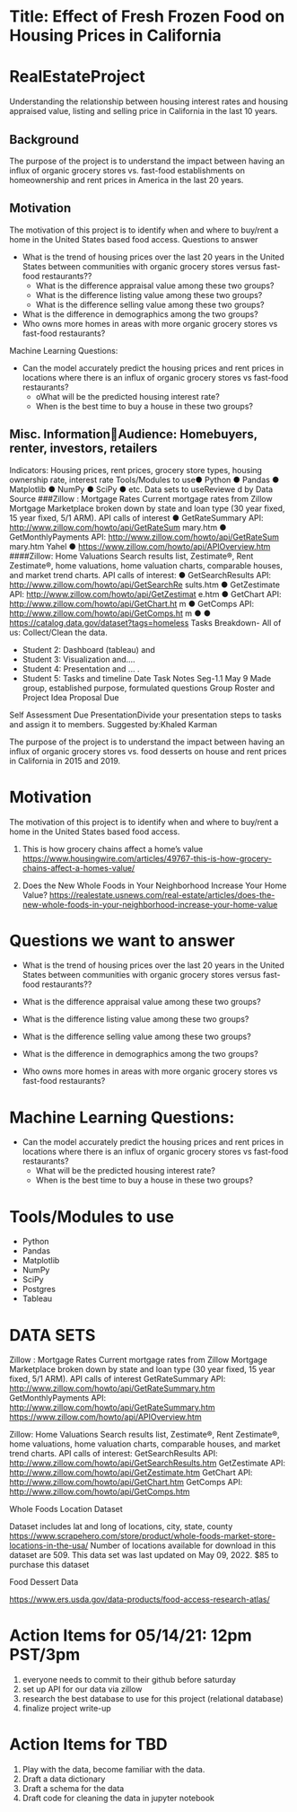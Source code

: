 # Title: Effect of Fresh Frozen Food on Housing Prices in California 

# RealEstateProject
Understanding the relationship between housing interest rates and housing appraised value, listing and selling price in California in the last 10 years. 

## Background
The purpose of the project is to understand the impact between having an influx of
organic grocery stores vs. fast-food establishments on homeownership and rent 
prices in America in the last 20 years. 
## Motivation 
The motivation of this project is to identify when and where to buy/rent a home in the United 
States based food access. 
Questions to answer
- What is the trend of housing prices over the last 20 years in the United States between communities with organic grocery stores versus fast-food restaurants?? 
  - What is the difference appraisal value among these two groups?
  - What is the difference listing value among these two groups?
  - What is the difference selling value among these two groups?
- What is the difference in demographics among the two groups?
- Who owns more homes in areas with more organic grocery stores vs fast-food restaurants?

Machine Learning Questions:
- Can the model accurately predict the housing prices and rent prices in locations where there is an influx of organic grocery stores vs fast-food restaurants? 
  - oWhat will be the predicted housing interest rate?
  - When is the best time to buy a house in these two groups?

## Misc. InformationAudience: Homebuyers, renter, investors, retailers
Indicators: Housing prices, rent prices, grocery store types, housing ownership rate, 
interest rate
Tools/Modules to use● Python
● Pandas
● Matplotlib
● NumPy
● SciPy
● etc.
Data sets to useReviewe
d by
Data Source
###Zillow : Mortgage Rates Current mortgage rates 
from Zillow Mortgage Marketplace broken down by state 
and loan type (30 year fixed, 15 year fixed, 5/1 ARM).
API calls of interest
● GetRateSummary 
API: http://www.zillow.com/howto/api/GetRateSum
mary.htm
● GetMonthlyPayments 
API: http://www.zillow.com/howto/api/GetRateSum
mary.htm
Yahel ● https://www.zillow.com/howto/api/APIOverview.htm   
####Zillow: Home Valuations
Search results list, Zestimate®, Rent Zestimate®, home 
valuations, home valuation charts, comparable houses, 
and market trend charts.
API calls of interest:
● GetSearchResults 
API: http://www.zillow.com/howto/api/GetSearchRe
sults.htm
● GetZestimate 
API: http://www.zillow.com/howto/api/GetZestimat
e.htm
● GetChart 
API: http://www.zillow.com/howto/api/GetChart.ht
m
● GetComps 
API: http://www.zillow.com/howto/api/GetComps.ht
m
●
● https://catalog.data.gov/dataset?tags=homeless
Tasks Breakdown- All of us: Collect/Clean the data.
- Student 2: Dashboard (tableau) and
- Student 3: Visualization and....
- Student 4: Presentation and ... .
- Student 5: 
Tasks and timeline
Date Task Notes
Seg-1.1 May 9 Made group, established 
purpose, formulated questions
Group Roster and 
Project Idea Proposal
Due

Self Assessment Due
PresentationDivide your presentation steps to tasks and assign it to members.
Suggested by:Khaled Karman

The purpose of the project is to understand the impact between having an influx of organic grocery stores vs. food desserts on house and rent prices in California in 2015 and 2019. 

# Motivation
The motivation of this project is to identify when and where to buy/rent a home in the United States based food access.

1. This is how grocery chains affect a home’s value
https://www.housingwire.com/articles/49767-this-is-how-grocery-chains-affect-a-homes-value/

2. Does the New Whole Foods in Your Neighborhood Increase Your Home Value?
https://realestate.usnews.com/real-estate/articles/does-the-new-whole-foods-in-your-neighborhood-increase-your-home-value


# Questions we want to answer
- What is the trend of housing prices over the last 20 years in the United States between communities with organic grocery stores versus fast-food restaurants?? 

- What is the difference appraisal value among these two groups?

- What is the difference listing value among these two groups?

- What is the difference selling value among these two groups?
 
- What is the difference in demographics among the two groups?

- Who owns more homes in areas with more organic grocery stores vs fast-food restaurants?

# Machine Learning Questions:
- Can the model accurately predict the housing prices and rent prices in locations where there is an influx of organic grocery stores vs fast-food restaurants? 
    - What will be the predicted housing interest rate?
    - When is the best time to buy a house in these two groups?

# Tools/Modules to use
- Python
- Pandas
- Matplotlib
- NumPy
- SciPy
- Postgres
- Tableau


# DATA SETS
Zillow : Mortgage Rates Current mortgage rates from Zillow Mortgage Marketplace broken down by state and loan type (30 year fixed, 15 year fixed, 5/1 ARM).
API calls of interest
GetRateSummary API: http://www.zillow.com/howto/api/GetRateSummary.htm
GetMonthlyPayments API: http://www.zillow.com/howto/api/GetRateSummary.htm
https://www.zillow.com/howto/api/APIOverview.htm

Zillow: Home Valuations
Search results list, Zestimate®, Rent Zestimate®, home valuations, home valuation charts, comparable houses, and market trend charts.
API calls of interest:
GetSearchResults API: http://www.zillow.com/howto/api/GetSearchResults.htm
GetZestimate API: http://www.zillow.com/howto/api/GetZestimate.htm
GetChart API: http://www.zillow.com/howto/api/GetChart.htm
GetComps API: http://www.zillow.com/howto/api/GetComps.htm

Whole Foods Location Dataset

Dataset includes lat and long of locations, city, state, county
https://www.scrapehero.com/store/product/whole-foods-market-store-locations-in-the-usa/
Number of locations available for download in this dataset are 509.
This data set was last updated on May 09, 2022.
$85 to purchase this dataset

Food Dessert Data 

https://www.ers.usda.gov/data-products/food-access-research-atlas/

# Action Items for 05/14/21: 12pm PST/3pm
1. everyone needs to commit to their github before saturday
2. set up API for our data via zillow
3. research the best database to use for this project (relational database)
4. finalize project write-up

# Action Items for TBD
1. Play with the data, become familiar with the data. 
2. Draft a data dictionary
3. Draft a schema for the data
4. Draft code for cleaning the data in jupyter notebook

